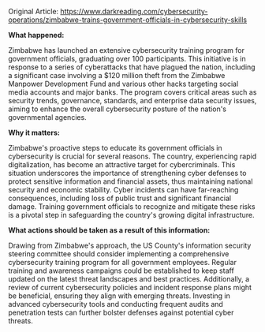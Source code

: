 Original Article: https://www.darkreading.com/cybersecurity-operations/zimbabwe-trains-government-officials-in-cybersecurity-skills

**What happened:**

Zimbabwe has launched an extensive cybersecurity training program for government officials, graduating over 100 participants. This initiative is in response to a series of cyberattacks that have plagued the nation, including a significant case involving a $120 million theft from the Zimbabwe Manpower Development Fund and various other hacks targeting social media accounts and major banks. The program covers critical areas such as security trends, governance, standards, and enterprise data security issues, aiming to enhance the overall cybersecurity posture of the nation's governmental agencies.

**Why it matters:**

Zimbabwe's proactive steps to educate its government officials in cybersecurity is crucial for several reasons. The country, experiencing rapid digitalization, has become an attractive target for cybercriminals. This situation underscores the importance of strengthening cyber defenses to protect sensitive information and financial assets, thus maintaining national security and economic stability. Cyber incidents can have far-reaching consequences, including loss of public trust and significant financial damage. Training government officials to recognize and mitigate these risks is a pivotal step in safeguarding the country's growing digital infrastructure.

**What actions should be taken as a result of this information:**

Drawing from Zimbabwe's approach, the US County's information security steering committee should consider implementing a comprehensive cybersecurity training program for all government employees. Regular training and awareness campaigns could be established to keep staff updated on the latest threat landscapes and best practices. Additionally, a review of current cybersecurity policies and incident response plans might be beneficial, ensuring they align with emerging threats. Investing in advanced cybersecurity tools and conducting frequent audits and penetration tests can further bolster defenses against potential cyber threats.